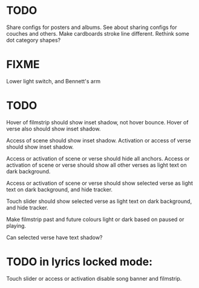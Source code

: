 # TODO
Share configs for posters and albums.
See about sharing configs for couches and others.
Make cardboards stroke line different.
Rethink some dot category shapes?

# FIXME
Lower light switch, and Bennett's arm

# TODO
Hover of filmstrip should show inset shadow, not hover bounce.
Hover of verse also should show inset shadow.

Access of scene should show inset shadow.
Activation or access of verse should show inset shadow.

Access or activation of scene or verse should hide all anchors.
Access or activation of scene or verse should show all other verses as light text on dark background.

Access or activation of scene or verse should show selected verse as light text on dark background, and hide tracker.

Touch slider should show selected verse as light text on dark background, and hide tracker.

Make filmstrip past and future colours light or dark based on paused or playing.

Can selected verse have text shadow?

# TODO in lyrics locked mode:
Touch slider or access or activation disable song banner and filmstrip.
